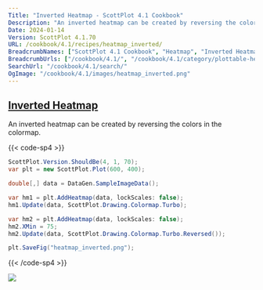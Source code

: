 ```yaml
---
Title: "Inverted Heatmap - ScottPlot 4.1 Cookbook"
Description: "An inverted heatmap can be created by reversing the colors in the colormap."
Date: 2024-01-14
Version: ScottPlot 4.1.70
URL: /cookbook/4.1/recipes/heatmap_inverted/
BreadcrumbNames: ["ScottPlot 4.1 Cookbook", "Heatmap", "Inverted Heatmap"]
BreadcrumbUrls: ["/cookbook/4.1/", "/cookbook/4.1/category/plottable-heatmap", "/cookbook/4.1/recipes/heatmap_inverted/"]
SearchUrl: "/cookbook/4.1/search/"
OgImage: "/cookbook/4.1/images/heatmap_inverted.png"
---
```


<h2><a id='inverted-heatmap' href='/cookbook/4.1/recipes/heatmap_inverted/'>Inverted Heatmap</a></h2>

An inverted heatmap can be created by reversing the colors in the colormap.

{{< code-sp4 >}}

```cs
ScottPlot.Version.ShouldBe(4, 1, 70);
var plt = new ScottPlot.Plot(600, 400);

double[,] data = DataGen.SampleImageData();

var hm1 = plt.AddHeatmap(data, lockScales: false);
hm1.Update(data, ScottPlot.Drawing.Colormap.Turbo);

var hm2 = plt.AddHeatmap(data, lockScales: false);
hm2.XMin = 75;
hm2.Update(data, ScottPlot.Drawing.Colormap.Turbo.Reversed());

plt.SaveFig("heatmap_inverted.png");
```

{{< /code-sp4 >}}

<img src='../../images/heatmap_inverted.png' class='d-block mx-auto my-5' />


